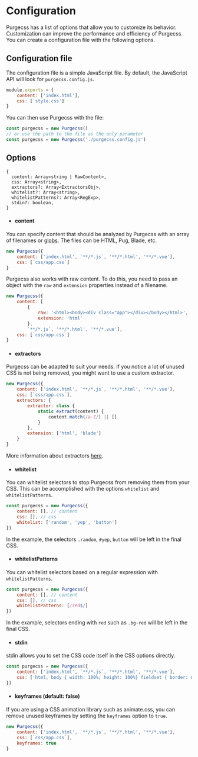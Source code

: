 # Configuration

Purgecss has  a list of options that allow you to customize its behavior. Customization can improve the performance and efficiency of Purgecss. You can create a configuration file with the following options.

## Configuration file

The configuration file is a simple JavaScript file. By default, the JavaScript API will look for `purgecss.config.js`.

```js
module.exports = {
    content: ['index.html'],
    css: ['style.css']
}
```

You can then use Purgecss with the file:

```js
const purgecss = new Purgecss()
// or use the path to the file as the only parameter
const purgecss = new Purgecss('./purgecss.config.js')
```

## Options

```
{
  content: Array<string | RawContent>,
  css: Array<string>,
  extractors?: Array<ExtractorsObj>,
  whitelist?: Array<string>,
  whitelistPatterns?: Array<RegExp>,
  stdin?: boolean,
}
```

* #### content

You can specify content that should be analyzed by Purgecss with an array of filenames or [globs](https://github.com/isaacs/node-glob/blob/master/README.md#glob-primer). The files can be HTML, Pug, Blade, etc.

```js
new Purgecss({
    content: ['index.html', `**/*.js`, '**/*.html', '**/*.vue'],
    css: [`css/app.css`]
}
```

Purgecss also works with raw content. To do this, you need to pass an object with the `raw` and `extension` properties instead of a filename.

```js
new Purgecss({
    content: [
        {
            raw: '<html><body><div class="app"></div></body></html>',
            extension: 'html'
        },
        `**/*.js`, '**/*.html', '**/*.vue'],
    css: [`css/app.css`]
}
```

* #### extractors

Purgecss can be adapted to suit your needs. If you notice a lot of unused CSS is not being removed, you might want to use a custom extractor.

```js
new Purgecss({
    content: ['index.html', `**/*.js`, '**/*.html', '**/*.vue'],
    css: [`css/app.css`],
    extractors: {
        extractor: class {
            static extract(content) {
                content.match(/a-Z/) || []
            }
        },
        extension: ['html', 'blade']
    }
}
```

More information about extractors [here](/extractors.md).

* #### whitelist

You can whitelist selectors to stop Purgecss from removing them from your CSS. This can be accomplished with the options `whitelist` and `whitelistPatterns`.

```js
const purgecss = new Purgecss({
    content: [], // content
    css: [], // css
    whitelist: ['random', 'yep', 'button']
})
```

In the example, the selectors `.random`, `#yep`, `button` will be left in the final CSS.

* #### whitelistPatterns

You can whitelist selectors based on a regular expression with `whitelistPatterns`.

```js
const purgecss = new Purgecss({
    content: [], // content
    css: [], // css
    whitelistPatterns: [/red$/]
})
```

In the example, selectors ending with `red` such as `.bg-red` will be left in the final CSS.

* #### stdin

stdin allows you to set the CSS code itself in the CSS options directly.

```js
const purgecss = new Purgecss({
    content: ['index.html', `**/*.js`, '**/*.html', '**/*.vue'],
    css: ['html, body { width: 100%; height: 100%} fieldset { border: none; }']
})
```

* #### keyframes \(default: false\)

If you are using a CSS animation library such as animate.css, you can remove unused keyframes by setting the `keyframes` option to `true`.

```js
new Purgecss({
    content: ['index.html', `**/*.js`, '**/*.html', '**/*.vue'],
    css: [`css/app.css`],
    keyframes: true
}
```



